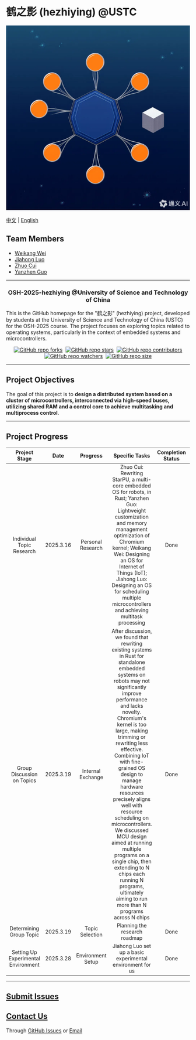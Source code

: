 # 鹤之影 (hezhiying) @USTC

![logo](/src/pict/logo_test.png)

[中文](README_cn.md) | [English](README.md)

## Team Members

- [Weikang Wei](https://github.com/jianyingzhihe)
- [Jiahong Luo](https://github.com/ustcljh)
- [Zhuo Cui](https://github.com/crosaa)
- [Yanzhen Guo](https://github.com/EricGuoYanzhen)

---

<h3 align="center">OSH-2025-hezhiying @University of Science and Technology of China</h3>

This is the GitHub homepage for the "鹤之影" (hezhiying) project, developed by students at the University of Science and Technology of China (USTC) for the OSH-2025 course. The project focuses on exploring topics related to operating systems, particularly in the context of embedded systems and microcontrollers.

<div align="center" markdown="1">

[![GitHub repo forks](https://img.shields.io/github/forks/OSH-2025/hezhiying?style=flat&logo=github&logoColor=whitesmoke&label=Forks)](https://github.com/OSH-2025/hezhiying/network)&#160;
[![GitHub repo stars](https://img.shields.io/github/stars/OSH-2025/hezhiying?style=flat&logo=github&logoColor=whitesmoke&label=Stars)](https://github.com/OSH-2025/hezhiying/stargazers)&#160;
[![GitHub repo contributors](https://img.shields.io/github/contributors-anon/OSH-2025/hezhiying?style=flat&logo=github&logoColor=whitesmoke&label=Contributors)](https://github.com/OSH-2025/hezhiying/graphs/contributors)
[![GitHub repo watchers](https://img.shields.io/github/watchers/OSH-2025/hezhiying?style=flat&logo=github&logoColor=whitesmoke&label=Watchers)](https://github.com/OSH-2025/hezhiying/watchers)&#160;
[![GitHub repo size](https://img.shields.io/github/repo-size/OSH-2025/hezhiying?style=flat&logo=github&logoColor=whitesmoke&label=Repo%20Size)](https://github.com/OSH-2025/hezhiying/archive/refs/heads/main.zip)

</div>

---

## Project Objectives

The goal of this project is to **design a distributed system based on a cluster of microcontrollers, interconnected via high-speed buses, utilizing shared RAM and a control core to achieve multitasking and multiprocess control**.

---

## Project Progress

| Project Stage | Date | Progress | Specific Tasks | Completion Status | Appendix |
| :-----------: | :--: | :------: | :------------: | :---------------: | :------: |
| Individual Topic Research | 2025.3.16 | Personal Research | Zhuo Cui: Rewriting StarPU, a multi-core embedded OS for robots, in Rust; Yanzhen Guo: Lightweight customization and memory management optimization of Chromium kernel; Weikang Wei: Designing an OS for Internet of Things (IoT); Jiahong Luo: Designing an OS for scheduling multiple microcontrollers and achieving multitask processing | Done | [log1](/logs/March19-meeting.md) |
| Group Discussion on Topics | 2025.3.19 | Internal Exchange | After discussion, we found that rewriting existing systems in Rust for standalone embedded systems on robots may not significantly improve performance and lacks novelty. Chromium's kernel is too large, making trimming or rewriting less effective. Combining IoT with fine-grained OS design to manage hardware resources precisely aligns well with resource scheduling on microcontrollers. We discussed MCU design aimed at running multiple programs on a single chip, then extending to N chips each running N programs, ultimately aiming to run more than N programs across N chips | Done | [log2](/logs/March19-meeting.md) |
| Determining Group Topic | 2025.3.19 | Topic Selection | Planning the research roadmap | Done | [log3](/logs/March28-meeting.md) |
| Setting Up Experimental Environment | 2025.3.28 | Environment Setup | Jiahong Luo set up a basic experimental environment for us | Done | [log4](/logs/March28-meeting.md) |

---

## [Submit Issues](https://github.com/OSH-2025/hezhiying/issues/new)

## [Contact Us](#team-members)

Through [GitHub Issues](https://github.com/OSH-2025/hezhiying/issues/new) or [Email](#team-members)
